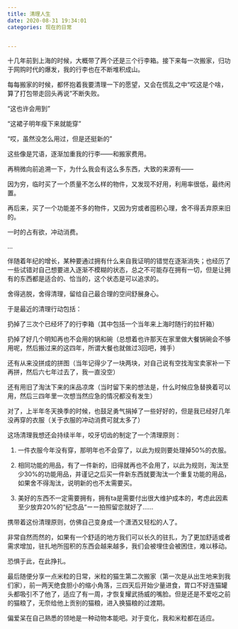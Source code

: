 ```yaml
---
title: 清理人生
date: 2020-08-31 19:34:01
categories: 现在的日常


---
```


十几年前到上海的时候，大概带了两个还是三个行李箱。接下来每一次搬家，归功于网购时代的爆发，我的行李也在不断堆积成山。

 每每搬家的时候，都怀抱着我要清理一下的愿望，又会在慌乱之中“哎这是个啥，算了打包带走回头再说”不断失败。

 

“这也许会用到”

“这裙子明年瘦下来就能穿”

“哎，虽然没怎么用过，但是还挺新的”

这些像是咒语，逐渐加重我的行李——和搬家费用。

 

再稍微向前追溯一下，为什么我会有这么多东西，大致的来源有——

因为穷，临时买了一个质量不怎么样的物件，又发现不好用，利用率很低，最终闲置。

再后来，买了一个功能差不多的物件，又因为穷或者囤积心理，舍不得丢弃原来旧的。

一时的占有欲，冲动消费。

...

 

伴随着年纪的增长，某种要通过拥有什么来自我证明的错觉在逐渐消失；也经历了一些试错对自己想要进入逐渐不模糊的状态，总之不可能存在拥有一切，但是让拥有的东西都是适合的、恰当的，这个状态是可以追求的。

 

舍得逃脱，舍得清理，留给自己最合理的空间舒展身心。

 

于是最近的清理行动包括：

扔掉了三次个已经坏了的行李箱（其中包括一个当年来上海时随行的拉杆箱）

扔掉了好几个明知再也不会用的锅和碗（总想着也许那天在家里做大餐锅碗会不够用呢，然后搬过来的这四年，所谓大餐也就做过3回吧，摊手）

还有从来没拼成的拼图（当年记得少了一块两块，对自己说有空找淘宝卖家补一下再拼，然后六七年过去了，我一直没空）

还有用旧了淘汰下来的床品凉席（当时留下来的想法是，什么时候应急替换着可以用，然后三四年里一次想当然应急的情况都没有发生）

对了，上半年冬天换季的时候，也鼓足勇气捐掉了一些好好的，但是我已经好几年没再穿的衣服（关于衣服的冲动消费可就太多了）

 

这场清理我想还会持续半年，咬牙切齿的制定了一个清理原则：

1. 一件衣服今年没有穿，那明年也不会穿了，以此为规则要处理掉50%的衣服。

2. 相同功能的用品，有了一件新的，旧得就再也不会用了，以此为规则，淘汰至少30%的功能用品，并谨记之后买一件新东西就要淘汰一个重复功能的用品，如果舍不得淘汰，说明新的也不太需要买。

3. 美好的东西不一定需要拥有，拥有ta是需要付出很大维护成本的，考虑此因素至少放弃20%的“纪念品“ーー拍照留恋就好了……

 

携带着这份清理原则，仿佛自己变身成一个潇洒又轻松的人了。

非常自然而然的，如果有一个舒适的地方我们可以长久的驻扎，为了更加舒适或者需求增加，驻扎地所囤积的东西会越来越多，我们会被埋住会被困住，难以移动。

恐惧于此，在此挣扎。

最后随便分享一点米粒的日常，米粒的猫生第二次搬家（第一次是从出生地来到我们家），前一两天绝食胆小的缩小角落，三四天后开始少量进食，胃口不好连猫罐头都吸引不了他了，适应了有一周，才恢复耀武扬威的嘴脸。但是还是不爱吃之前的猫粮了，无奈给他上贡别的猫粮，进入换猫粮的过渡期。

偏爱呆在自己熟悉的领地是一种动物本能吧。对于变化，我和米粒都在适应。